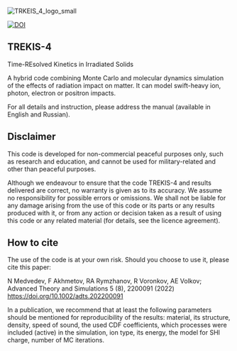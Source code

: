 ![TRKEIS_4_logo_small](https://github.com/N-Medvedev/TREKIS-4/assets/104917286/be4f6483-de9b-4a05-b0c7-d2d978b06048)

[![DOI](https://zenodo.org/badge/490267082.svg)](https://zenodo.org/doi/10.5281/zenodo.12591763)

## TREKIS-4

 Time-REsolved Kinetics in Irradiated Solids

A hybrid code combining Monte Carlo and molecular dynamics simulation of the effects of radiation impact on matter. It can model swift-heavy ion, photon, electron or positron impacts.

For all details and instruction, please address the manual (available in English and Russian).

## Disclaimer

This code is developed for non-commercial peaceful purposes only, such as research and education, and cannot be used for military-related and other than peaceful purposes.

Although we endeavour to ensure that the code TREKIS-4 and results delivered are correct, no warranty is given as to its accuracy. We assume no responsibility for possible errors or omissions. We shall not be liable for any damage arising from the use of this code or its parts or any results produced with it, or from any action or decision taken as a result of using this code or any related material (for details, see the licence agreement).

## How to cite

The use of the code is at your own risk. Should you choose to use it, please cite this paper:

N Medvedev, F Akhmetov, RA Rymzhanov, R Voronkov, AE Volkov; Advanced Theory and Simulations 5 (8), 2200091 (2022) https://doi.org/10.1002/adts.202200091


In a publication, we recommend that at least the following parameters should be mentioned for reproducibility of the results: material, its structure, density, speed of sound, the used CDF coefficients, which processes were included (active) in the simulation, ion type, its energy, the model for SHI charge, number of MC iterations.
